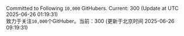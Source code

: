 Committed to Following `10,000` GitHubers. Current: <!-- FOLLOWING_COUNT -->300<!-- FOLLOWING_COUNT --> (Update at UTC <!-- LAST_UPDATED -->2025-06-26 01:19:31<!-- LAST_UPDATED -->)<br>
致力于关注`10,000`个GitHuber。当前：<!-- FOLLOWING_COUNT -->300<!-- FOLLOWING_COUNT --> (更新于北京时间 <!-- LAST_UPDATED_CST -->2025-06-26 09:19:31<!-- LAST_UPDATED_CST -->)
